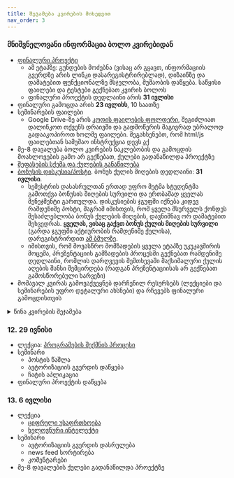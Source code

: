 ```yaml
---
title: შეჯამება კვირების მიხედვით
nav_order: 3
---
```


### მნიშვნელოვანი ინფორმაცია ბოლო კვირებიდან
- [ფინალური პროექტი](/info/final_project)
    + ამ ეტაპზე: გუნდების მოძებნა (ვისაც არ გყავთ, ინფორმაციის გვერდზე არის ლინკი დასარეგისტრირებლად), დიზაინზე და დამატებით ფუნქციონალზე მსჯელობა, მუშაობის დაწყება. საწყისი ფაილები და ტესტები გექნებათ კვირის ბოლოს
    + ფინალური პროექტის დედლაინი არის **31 ივლისი**
- ფინალური გამოცდა არის **23 ივლისს**, 10 საათზე
- სემინარების ფაილები
    - Google Drive-ზე არის [კოდის ფაილების ფოლდერი](https://drive.google.com/drive/folders/1rAFbRSydbmKRXfvfewmAHKLVr9PKjDK7?usp=sharing), შეგიძლიათ დალინკოთ თქვენს დრაივში და გადმოწერის მაგივრად უბრალოდ გადააკოპიროთ ხოლმე ფაილები. შეგახსენებთ, რომ html/js ფაილებთან სამუშაო ინსტრუქცია დევს [აქ](/resources/web_environment)
- მე-8 დავალება ბოლო კვირების ნაკლებობის და გამოცდის მოახლოვების გამო არ გექნებათ, ქულები გადანაწილდა პროექტზე
- [შეფასების სქემა და ქულების განაწილება](/info/grading)
- [ბონუსის დისკუსია/პოსტი](/info/bonus). ბონუს ქულის მიღების დედლაინი: **31 ივლისი**. 
    - სემესტრის დასასრულთან ერთად უფრო მეტმა სტუდენტმა გამოთქვა ბონუსის მიღების სურვილი და ერთბაშად ყველას მენეჯმენტი გართულდა. დისკუსიების ჯგუფში იქნება კიდევ რამდენიმე პოსტი, მაგრამ იმისთვის, რომ ყველა მსურველს ქონდეს შესაძლებლობა ბონუს ქულების მიღების, დავნიშნავ ორ დამატებით შეხვედრას. **ყველას, ვისაც გაქვთ ბონუს ქულის მიღების სურვილი** (გარდა ჯგუფში აქტიურობის რამდენიმე ქულისა), დარეგისტრირდით [ამ ბმულზე](https://forms.gle/Z7k7wwF4h3oJak9P7). 
    - იმისთვის, რომ მოვასწრო მომზადების ყველა ეტაპზე უკუკავშირის მოცემა, პრეზენტაციის გამზადების პროცესში გექნებათ რამდენიმე დედლაინი, რომლის დარღვევის შემთხევაში მაქსიმალური ქულის აღების შანსი შემცირდება (რადგან პრეზენტაციისას არ გექნებათ გამოსწორებული ხარვეზი)
- მომავალ კვირას გამოვაქვეყნებ დარჩენილ რესურსებს (ლექციები და სემინარების უფრო დეტალური ახსნები) და რჩევებს ფინალური გამოცდისთვის

<details markdown="block">

<summary>წინა კვირების შეჯამება</summary>

### 1. 6 აპრილი
- [საგნის მიმოხილვა](/about.md) - თემების განაწილება, კომპონენტები, რატომ ვსწავლობთ ამ საგანს
- [დარეგისტრირდით კლასრუმზე](https://classroom.google.com/c/MzEyNjc4NjUyNDM4?cjc=oyan2el). კომუნიკაცია იქნება კლასრუმზე და არა მეილებით.
- კარელის შესავალი. კარელის სავარჯიშოებისთვის ვიყენებთ codehs-ს. დარეგისტრირდით ამ ბმულზე (შეიყვანეთ კოდი `915DE`)
<https://codehs.com/go/915DE>
- ამ კვირის მასალა: Unit 1.1 introduction to programming with Karel. გააკეთეთ ყველა სავარჯიშო. თუ ლექციაზე რამე გაუგებარი იყო, უყურეთ ვიდეოს.
- დავალება: 1.1.4 Your first Karel Program. **დედლაინი იქნება მომავალ კვირას, ჯერ არ აგზავნით** დავალების ატვირთვის ინსტრუქციას გაგიზიარებთ მომავალი ლექციის შემდეგ.



### 2. 13 აპრილი
ამ კვირას გავეცნობით ბევრ ახალ მასალას, რომელზეც შემდეგი ორი კვირა (და ზოგზე მთელი სემესტრი) ვიმუშავებთ. ამიტომ ნუ შეგეშინდებათ ინფორმაციის სიმრავლის. დავალება იქნება შედარებით მარტივი და არ მოგეთხოვებათ კვირის ბოლოს ყველაფერი გესმოდეთ. მომავალ კვირას ვივარჯიშებთ იმავე თემებზე. 
- [კარელი და პროგრამირების საფუძვლები](/lectures/02_introduction_to_programming). ამ კვირის ვიდეოები და სავარჯიშოები [codehs](https://codehs.com/lms/assignment/43749489)-ზე 
- გთხოვთ, ყურადღებით გაეცნოთ დავალებების ატვირთვის [ინსტრუქციას და წესებს](/homework). დავალებების შემსწორებელი პროგრამა ჯერ არ არის გაშვებული, რდღის ბოლომდე დავამატებთ კლასრუმზე და დავპოსტავ.
- დავალება: [კარელი 2](https://codehs.com/lms/assignment/41699499)


### 3. 20 აპრილი
- ლექცია - [შესავალი](/lectures/03_cs_intro) (არასაალდებულო) და [კომპიუტერები](/lectures/03_computers)
- [სემინარი და დავალება](https://codehs.com/lms/assignment/43774901) - კარელის სავარჯიშოები

### 4. 27 აპრილი
- [ლექცია](/lectures/04_os_files) -  ოპერატიული სისტემა, პროგრამები, ფაილების ფორმატი
- [სემინარი და დავალება](https://codehs.com/lms/assignment/44667211) - კარელის სავარჯიშოები


### 5. 4 მაისი (ონლაინ)
- კალენდარის ივენთი და შეხვედრის ლინკი დევს მთავარ გვერდზე
- [ლექცია](/lectures/05_internet) - ინტერნეტი
- [სემინარზე გაკეთებული ვებ გვერდი](/classwork/pages/web1.html)
- [სემინარის მასალა ხანის აკადემიაზე](https://ka.khanacademy.org/computing/computer-programming/html-css): 
    - `შესავალი html-ში`
    - `შესავალი CSS`-დან პირველი გაკვეთილი (CSS საწყისები)
- დავალება: სემინარის მასალის შესაბამისი სავარჯიშოები (სავარჯიშოები ასევე მოგივათ მეილზე). დავალების გაკეთებამდე აუცილებელია დარეგისტრირდეთ ხანის აკადემიის კურსზე. 
- სარეგისტრაციო ბმული მოგივიდათ მეილზე. **აუცილებლად წაიკითხეთ** [ხანის აკადემიის დავალებების ინსტრუქცია](/resources/ka_instructions).

### 6. 11 მაისი (ონლაინ)
- [ვებ უზრუნველყოფის ინსტრუმენტები](/resources/web_environment): ედიტორის გამოყენება, ბრაუზერით საიტების ინსპექტირება, css ბიბლიოთეკები და სხვა რესურსები
- html/css
    - [ლექციაზე გაკეთებული ვებ გვერდი](/classwork/pages/06_web2)
    - [მასალა ხანის აკადემიაზე](https://ka.khanacademy.org/computing/computer-programming/html-css): `შესავალი CSS-ში`, `მეტი html თეგი`, `css განლაგება`, `მეტი css სელექტორი`
- დავალება: სემინარის მასალის შესაბამისი სავარჯიშოები

### 7. 23 მაისი (ონლაინ)
- [ცვლადები და ფუნქციის return (კარელში)](/classwork/07_karel)
- DOM Javascript შესავალი

### 8. 1 ივნისი
- ლექცია: [ჯავასკრიპტის მიმოხილვა](/lectures/08_javascript) და [პროგრამირების ენები](/lectures/08_programming_languages)
- სემინარი: [ჯავასკრტიპტის მაგალითები](/classwork/pages/08_javascript/) ფაილების ნახვა/გადმოწერა
    - [index.html](/classwork/pages/08_javascript/index.html)
    - [index.js](/classwork/pages/08_javascript/index.js)
- შეგიძლიათ გაეცნოთ [ბონუს დავალების პირობებს](/info/bonus) და გაწევრიანდეთ [დისკუსიების ჯგუფში](https://www.facebook.com/groups/536323574030134)

დავალება 6: ხანის აკადემიიდან სავარჯიშოები.

### 9. 8 ივნისი (ონლაინ)
- ლექცია: [ვები](/lectures/09_web) 
- სემინარი: ჯავასკრიპტის მაგალითების დასრულება. 


### 10. 15 ივნისი
**14 ივნისი, 19:20 მეორე ქვიზი. მასალა: ხანის აკადემიის დავალებები. სავარჯიშოები და ის ვიდეოები/წასაკითხები, რომელიც დავალებად გქონდათ მოცემული**

- ლექცია: ვების დასრულება. [სერვერები, მონაცემთა ბაზები, back-end](/lectures/10_backend_db_cloud)
- სემინარი
    - [ვებ აპლიკაცია 1 - პოსტი](/classwork/10_app1)

## ბოლო კვირების შეჯამება, მასალაზე დაწევა
როგორც ჩანს, საკმაოდ რთული კვირები გვგქონდა ყველას და ზოგმა თქვენგანმა მნიშვნელოვანი ინფორმაცია გამოტოვა შეჯამებებიდან. სწრაფად დაწევისთვის, დავწერ მოკლე შეჯამებას პირველი რა გააკეთოთ. ასევე, დავალებას გადავიტან ერთი კვირით შემდეგ, რომ მომავალ კვირამდე დაწევა მოასწროთ. მოგვიანებით აუცილებლად გადაუყევით კვირების მიხედვით.
- ახლანდელ სავარჯიშოებსა და დავალებებში იგულისხმება, რომ ხანის აკადემიის სავარჯიშოები გაკეთებული გაქვთ და სავალდებულო (დავალებაში რაც გქონდათ) ვიდეოები ნანახი.
- გავაგრძელებთ აპლიკაციას, რომელიც დავიწყეთ ამ კვირას, ამიტომ კარგად განიხილეთ და შეეცადეთ დაწეროთ დამოუკიდებლად.
- მომავალი სემინარისთვის გადახედეთ მე-8 და მე-9 კვირას განხილულ მაგალითებს, სადაც ასევე ბოლოში მოცემულია სიებისა და ობიექტების სინტაქსი (რომელსაც მომავალ სემინარზე გამოვიყენებთ). ფაილები დევს დრაივზე
- გაეცანით [ბონუს დავალების წესებს](info/bonus). ამ დღეებში დისკუსიების ჯგუფში რამე თემაზე დავპოსტავ, თუმცა თქვენც შეგიძლიათ (მაგალითად დღევანდელი ლექციიდან) კითხვები დასვათ ან დისკუსია დაიწყოთ.

### 11. 22 ივნისი
- ლექცია: სერვერები, ქლაუდი
- სემინარი (ნაბიჯ-ნაბიჯ ინსტრუქციას დავამატებ კვირის ბოლოს, ფაილები ატვირთულია დრაივზე)
    - კოდის რეფაქტორინგი, ფუნქციებად დაშლა
    - მონაცემთა შენახვა ვებ აპლიკაციებში
- დავალება 7: html/js/css - დამატებულია კლასრუმზე. დავალებამდე აუცილებელია წინა კვირის სემინარის მეცადინეობა.

</details>


### 12. 29 ივნისი
- ლექცია: [პროგრამების შექმნის პროცესი](lectures/12_development)
- სემინარი
    - პოსტის წაშლა
    - ავტორიზაციის გვერდის დაწყება
    - ჩატის აპლიკაცია
- ფინალური პროექტის დაწყება 


### 13. 6 ივლისი
- ლექცია
    - [ციფრული უსაფრთხოება](/lectures/13_security)
    - [ხელოვნური ინტელექტი](/lectures/13_ai)
- სემინარი
    - ავტორიზაციის გვერდის დასრულება
    - news feed სორტირება
    - კომენტარები
- მე-8 დავალების ქულები გადანაწილდა პროექტზე
